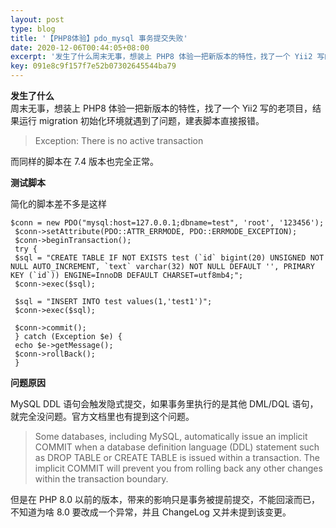 ```yaml
---  
layout: post  
type: blog  
title: '【PHP8体验】pdo_mysql 事务提交失败'  
date: 2020-12-06T00:44:05+08:00  
excerpt: '发生了什么周末无事，想装上 PHP8 体验一把新版本的特性，找了一个 Yii2 写的老项目，结果运行 migration 初始化环境就遇到了问题，建表脚本直接报错。Exception: There i'  
key: 091e8c9f157f7e52b07302645544ba79  
---  
```


**发生了什么**  
周末无事，想装上 PHP8 体验一把新版本的特性，找了一个 Yii2 写的老项目，结果运行 migration 初始化环境就遇到了问题，建表脚本直接报错。

> Exception: There is no active transaction

而同样的脚本在 7.4 版本也完全正常。

**测试脚本**

简化的脚本差不多是这样

```
$conn = new PDO("mysql:host=127.0.0.1;dbname=test", 'root', '123456');
 $conn->setAttribute(PDO::ATTR_ERRMODE, PDO::ERRMODE_EXCEPTION);
 $conn->beginTransaction();
 try {
 $sql = "CREATE TABLE IF NOT EXISTS test (`id` bigint(20) UNSIGNED NOT NULL AUTO_INCREMENT, `text` varchar(32) NOT NULL DEFAULT '', PRIMARY KEY (`id`)) ENGINE=InnoDB DEFAULT CHARSET=utf8mb4;";
 $conn->exec($sql);
 
 $sql = "INSERT INTO test values(1,'test1')";
 $conn->exec($sql);
 
 $conn->commit();
 } catch (Exception $e) {
 echo $e->getMessage();
 $conn->rollBack();
 }

```

**问题原因**

MySQL DDL 语句会触发隐式提交，如果事务里执行的是其他 DML/DQL 语句，就完全没问题。官方文档里也有提到这个问题。

> Some databases, including MySQL, automatically issue an implicit COMMIT when a database definition language (DDL) statement such as DROP TABLE or CREATE TABLE is issued within a transaction. The implicit COMMIT will prevent you from rolling back any other changes within the transaction boundary.

但是在 PHP 8.0 以前的版本，带来的影响只是事务被提前提交，不能回滚而已，不知道为啥 8.0 要改成一个异常，并且 ChangeLog 又并未提到该变更。